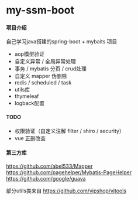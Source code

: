 # my-ssm-boot

#### 项目介绍
自己学习java搭建的spring-boot + mybaits 项目

- aop模型验证
- 自定义异常 / 全局异常处理
- 事务 / mybatis 分页 / crud处理
- 自定义 mapper 伪删除
- redis /  scheduled / task
- utils库
- thymeleaf
- logback配置


#### TODO

- 权限验证（自定义注解 filter / shiro / security）
- vue 正删改查

#### 第三方库

https://github.com/abel533/Mapper
https://github.com/pagehelper/Mybatis-PageHelper
https://github.com/google/guava

部分utils类来自
https://github.com/vipshop/vjtools



